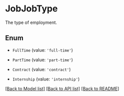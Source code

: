 # JobJobType

The type of employment.

## Enum

* `FullTime` (value: `'full-time'`)

* `PartTime` (value: `'part-time'`)

* `Contract` (value: `'contract'`)

* `Internship` (value: `'internship'`)

[[Back to Model list]](../README.md#documentation-for-models) [[Back to API list]](../README.md#documentation-for-api-endpoints) [[Back to README]](../README.md)
